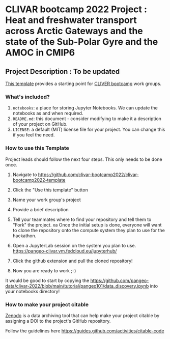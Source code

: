 # CLIVAR bootcamp 2022 Project : Heat and freshwater transport across Arctic Gateways and the state of the Sub-Polar Gyre and the AMOC in CMIP6

## Project Description : To be updated 

[This template](https://github.com/clivar-bootcamp2022/clivar-bootcamp2022-template) provides a starting point for [CLIVER bootcamp](https://www.clivar.org/events/arctic-processes-cmip6-bootcamp) work groups.

### What's included?

1. `notebooks`: a place for storing Jupyter Notebooks. We can update the notebooks as and when required.  
1. `README.md`: this document - consider modifying to make it a description of your project on GitHub.
1. `LICENSE`: a default (MIT) license file for your project. You can change this if you feel the need.

### How to use this Template

Project leads should follow the next four steps. This only needs to be done once.

1. Navigate to https://github.com/clivar-bootcamp2022/clivar-bootcamp2022-template
2. Click the "Use this template" button
3. Name your work group's project 
4. Provide a brief description
5. Tell your teammates where to find your repository and tell them to "Fork" the project.
xa
Once the initial setup is done, everyone will want to clone the repository onto the compute system they plan to use for the hackathon.

1. Open a JupyterLab session on the system you plan to use.  
https://pangeo-clivar.vm.fedcloud.eu/jupyterhub/
1. Click the github extension and pull the cloned repository! 
1. Now you are ready to work ;-) 

It would be good to start by copying the https://github.com/pangeo-data/clivar-2022/blob/main/tutorial/pangeo101/data_discovery.ipynb into your notebooks directory!



### How to make your project citable

[Zenodo](https://about.zenodo.org/) is a data archiving tool that can help make your project citable by assigning a DOI to the project's GitHub repository.

Follow the guidelines here https://guides.github.com/activities/citable-code
